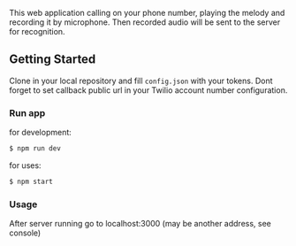This web application calling on your phone number, playing the melody and recording it by microphone. Then recorded audio will be sent to the server for recognition.
 
## Getting Started

Clone in your local repository and fill `config.json` with your tokens. Dont forget to set callback public url in your Twilio account number configuration.

### Run app

for development:
```sh
$ npm run dev
````

for uses:
```sh
$ npm start
````

### Usage

After server running go to localhost:3000 (may be another address, see console) 
